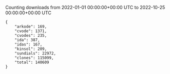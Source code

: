 
Counting downloads from 2022-01-01 00:00:00+00:00 UTC to 2022-10-25 00:00:00+00:00 UTC

```
{
    "arkode": 169,
    "cvode": 1371,
    "cvodes": 235,
    "ida": 387,
    "idas": 167,
    "kinsol": 209,
    "sundials": 22972,
    "clones": 115099,
    "total": 140609
}
```
